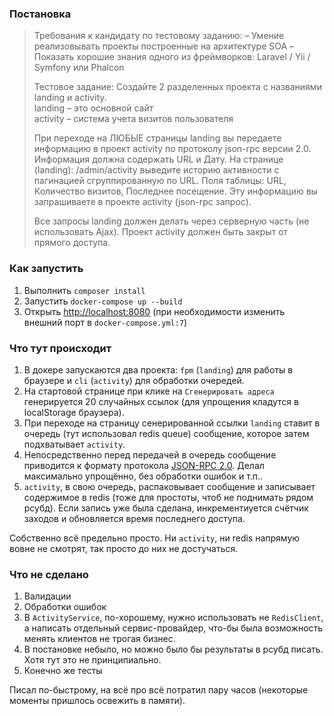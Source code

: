 ### Постановка
> Требования к кандидату по тестовому заданию:
– Умение реализовывать проекты построенные на архитектуре SOA
– Показать хорошие знания одного из фреймворков: Laravel / Yii / Symfony или Phalcon
>
> Тестовое задание:
Создайте 2 разделенных проекта с названиями landing и activity.<br> 
> landing – это основной сайт<br>
> activity – система учета визитов пользователя
> 
> При переходе на ЛЮБЫЕ страницы landing вы передаете информацию в проект activity по протоколу json-rpc версии 2.0. Информация должна содержать URL и Дату.
На странице (landing): /admin/activity выведите историю активности с пагинацией сгруппированную по URL. Поля таблицы: URL, Количество визитов, Последнее посещение. Эту информацию вы запрашиваете в проекте activity (json-rpc запрос).
> 
> Все запросы landing должен делать через серверную часть (не использовать Ajax). Проект activity должен быть закрыт от прямого доступа.

### Как запустить
1. Выполнить `composer install`
2. Запустить `docker-compose up --build`
3. Открыть <http://localhost:8080> (при необходимости изменить внешний порт в `docker-compose.yml:7`)

### Что тут происходит
1. В докере запускаются два проекта: `fpm` (`landing`) для работы в браузере и `cli` (`activity`) для обработки очередей.
2. На стартовой странице при клике на `Сгенерировать адреса` генерируется 20 случайных ссылок (для упрощения кладутся в localStorage браузера).
3. При переходе на страницу сенерированной ссылки `landing` ставит в очередь (тут использовал redis queue) сообщение, которое затем подхватывает `activity`. 
4. Непосредственно перед передачей в очередь сообщение приводится к формату протокола [JSON-RPC 2.0](https://www.jsonrpc.org/specification). Делал максимально упрощённо, без обработки ошибок и т.п..
5. `activity`, в свою очередь, распаковывает сообщение и записывает содержимое в redis (тоже для простоты, чтоб не поднимать рядом рсубд). Если запись уже была сделана, инкрементиуется счётчик заходов и обновляется время последнего доступа. 

Собственно всё предельно просто. Ни `activity`, ни redis напрямую вовне не смотрят, так просто до них не достучаться.


### Что не сделано
1. Валидации
2. Обработки ошибок
3. В `ActivityService`, по-хорошему, нужно использовать не `RedisClient`, а написать отдельный сервис-провайдер, что-бы была возможность менять клиентов не трогая бизнес. 
4. В постановке небыло, но можно было бы результаты в рсубд писать. Хотя тут это не принципиально.
5. Конечно же тесты

Писал по-быстрому, на всё про всё потратил пару часов (некоторые моменты пришлось освежить в памяти).  
